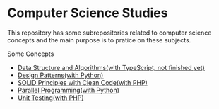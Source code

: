 # Computer Science Studies

This repository has some subrepositories related to computer science concepts and the main purpose is to pratice on these subjects.

Some Concepts
- [Data Structure and Algorithms(with TypeScript, not finished yet)](https://github.com/bberkay/dsa-with-typescript/tree/5c1164fa08b85770735339ad4d0c27a3740098b7)
- [Design Patterns(with Python)](https://github.com/bberkay/design-patterns-with-python/tree/a6b607a9ad6a04870615a86a1c5ecd0cf773a57d)
- [SOLID Principles with Clean Code(with PHP)](https://github.com/bberkay/solid-with-php)
- [Parallel Programming(with Python)](https://github.com/bberkay/parallel-programming-with-python)
- [Unit Testing(with PHP)](https://github.com/bberkay/unit-testing-with-php)
